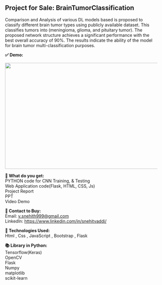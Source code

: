 ## Project for Sale: BrainTumorClassification
Comparison and Analysis of various DL models based is proposed to classify different brain tumor types using publicly available dataset. This classifies tumors  into (meningioma, glioma, and pituitary tumor). The proposed network structure achieves a significant performance with the best overall  accuracy of 90%. The results indicate the ability of the model for brain tumor multi-classification purposes.<br>

<b>✅ Demo:</b><br><br>
<a href="https://www.youtube.com/watch?v=ctMn5J11ci8&ab_channel=snehitvaddi"><img src="https://github.com/snehitvaddi/FaceMask-Detection-using-Deeplearning/blob/master/outputs/Capture.PNG" width="700" height="350"></a>

<b>📑 What do you get:</b><br>
PYTHON code for CNN Training, & Testing<br>
Web Application code(Flask, HTML, CSS, Js)<br>
Project Report<br>
PPT<br>
Video Demo<br>

<b>🤝 Contact to Buy:<br></b>
Email: v.snehith999@gmail.com<br>
LinkedIn: https://www.linkedin.com/in/snehitvaddi/<br>

<b>🧠 Technologies Used:<br></b>
Html , Css , JavaScript , Bootstrap , Flask<br>

<b>📚 Library in Python:<br></b>
Tensorflow(Keras)<br>
OpenCV<br>
Flask<br>
Numpy<br>
matplotlib<br>
scikit-learn<br>
